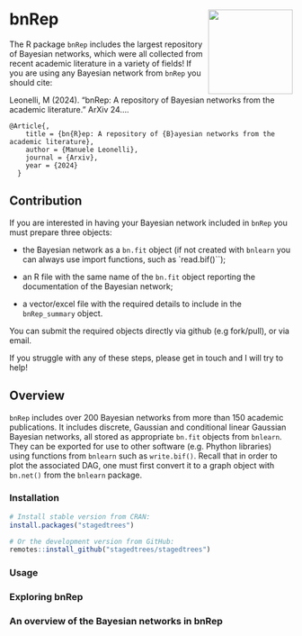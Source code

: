 
<!-- README.md is generated from README.Rmd. Please edit that file -->

# bnRep <img src="https://github.com/manueleleonelli/bnRep/hex-bnRep.png" align="right" height="150px" width="150px"/>

<!-- badges: start -->
<!-- badges: start -->
<!-- badges: end -->

The R package `bnRep` includes the largest repository of Bayesian
networks, which were all collected from recent academic literature in a
variety of fields! If you are using any Bayesian network from `bnRep`
you should cite:

Leonelli, M (2024). “bnRep: A repository of Bayesian networks from the
academic literature.” ArXiv 24….

    @Article{,
        title = {bn{R}ep: A repository of {B}ayesian networks from the academic literature},
        author = {Manuele Leonelli},
        journal = {Arxiv},
        year = {2024}
      }

## Contribution

If you are interested in having your Bayesian network included in
`bnRep` you must prepare three objects:

- the Bayesian network as a `bn.fit` object (if not created with
  `bnlearn` you can always use import functions, such as
  \`read.bif()\`\`);

- an R file with the same name of the `bn.fit` object reporting the
  documentation of the Bayesian network;

- a vector/excel file with the required details to include in the
  `bnRep_summary` object.

You can submit the required objects directly via github (e.g fork/pull),
or via email.

If you struggle with any of these steps, please get in touch and I will
try to help!

## Overview

`bnRep` includes over 200 Bayesian networks from more than 150 academic
publications. It includes discrete, Gaussian and conditional linear
Gaussian Bayesian networks, all stored as appropriate `bn.fit` objects
from `bnlearn`. They can be exported for use to other software
(e.g. Phython libraries) using functions from `bnlearn` such as
`write.bif()`. Recall that in order to plot the associated DAG, one must
first convert it to a graph object with `bn.net()` from the `bnlearn`
package.

### Installation

``` r
# Install stable version from CRAN:
install.packages("stagedtrees")

# Or the development version from GitHub:
remotes::install_github("stagedtrees/stagedtrees")
```

### Usage

### Exploring bnRep

### An overview of the Bayesian networks in bnRep
